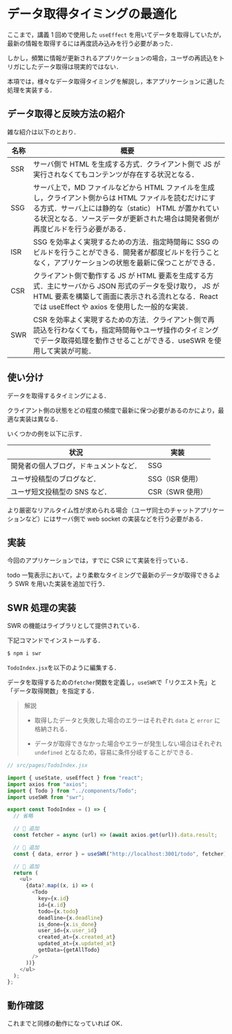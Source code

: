 # データ取得タイミングの最適化

ここまで，講義 1 回めで使用した `useEffect` を用いてデータを取得していたが，最新の情報を取得するには再度読み込みを行う必要があった．

しかし，頻繁に情報が更新されるアプリケーションの場合，ユーザの再読込をトリガにしたデータ取得は現実的ではない．

本項では，様々なデータ取得タイミングを解説し，本アプリケーションに適した処理を実装する．

## データ取得と反映方法の紹介

雑な紹介は以下のとおり．

| 名称 | 概要                                                                                                                                                                                                                                            |
| ---- | ----------------------------------------------------------------------------------------------------------------------------------------------------------------------------------------------------------------------------------------------- |
| SSR  | サーバ側で HTML を生成する方式．クライアント側で JS が実行されなくてもコンテンツが存在する状況となる．                                                                                                                                          |
| SSG  | サーバ上で，MD ファイルなどから HTML ファイルを生成し，クライアント側からは HTML ファイルを読むだけにする方式．サーバ上には静的な（static） HTML が置かれている状況となる．ソースデータが更新された場合は開発者側が再度ビルドを行う必要がある． |
| ISR  | SSG を効率よく実現するための方法．指定時間毎に SSG のビルドを行うことができる．開発者が都度ビルドを行うことなく，アプリケーションの状態を最新に保つことができる．                                                                               |
| CSR  | クライアント側で動作する JS が HTML 要素を生成する方式．主にサーバから JSON 形式のデータを受け取り， JS が HTML 要素を構築して画面に表示される流れとなる．React では useEffect や axios を使用した一般的な実装．                                |
| SWR  | CSR を効率よく実現するための方法．クライアント側で再読込を行わなくても，指定時間毎やユーザ操作のタイミングでデータ取得処理を動作させることができる．useSWR を使用して実装が可能．                                                               |

## 使い分け

データを取得するタイミングによる．

クライアント側の状態をどの程度の頻度で最新に保つ必要があるのかにより，最適な実装は異なる．

いくつかの例を以下に示す．

| 状況                                   | 実装            |
| -------------------------------------- | --------------- |
| 開発者の個人ブログ，ドキュメントなど． | SSG             |
| ユーザ投稿型のブログなど．             | SSG（ISR 使用） |
| ユーザ短文投稿型の SNS など．          | CSR（SWR 使用） |

より厳密なリアルタイム性が求められる場合（ユーザ同士のチャットアプリケーションなど）にはサーバ側で web socket の実装などを行う必要がある．

## 実装

今回のアプリケーションでは，すでに CSR にて実装を行っている．

todo 一覧表示において，より柔軟なタイミングで最新のデータが取得できるよう SWR を用いた実装を追加で行う．

## SWR 処理の実装

SWR の機能はライブラリとして提供されている．

下記コマンドでインストールする．

```bash
$ npm i swr
```

`TodoIndex.jsx`を以下のように編集する．

データを取得するための`fetcher`関数を定義し，`useSWR`で「リクエスト先」と「データ取得関数」を指定する．

> 解説
>
> - 取得したデータと失敗した場合のエラーはそれぞれ `data` と `error` に格納される．
>
> - データが取得できなかった場合やエラーが発生しない場合はそれぞれ `undefined` となるため，容易に条件分岐することができる．

```js
// src/pages/TodoIndex.jsx

import { useState, useEffect } from "react";
import axios from "axios";
import { Todo } from "../components/Todo";
import useSWR from "swr";

export const TodoIndex = () => {
  // 省略

  // 🔽 追加
  const fetcher = async (url) => (await axios.get(url)).data.result;

  // 🔽 追加
  const { data, error } = useSWR("http://localhost:3001/todo", fetcher);

  // 🔽 追加
  return (
    <ul>
      {data?.map((x, i) => (
        <Todo
          key={x.id}
          id={x.id}
          todo={x.todo}
          deadline={x.deadline}
          is_done={x.is_done}
          user_id={x.user_id}
          created_at={x.created_at}
          updated_at={x.updated_at}
          getData={getAllTodo}
        />
      ))}
    </ul>
  );
};
```

## 動作確認

これまでと同様の動作になっていれば OK．
